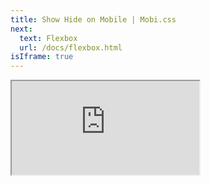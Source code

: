 ```yaml
---
title: Show Hide on Mobile | Mobi.css
next:
  text: Flexbox
  url: /docs/flexbox.html
isIframe: true
---
```


<iframe src="https://mobi-css.github.io/mobi-plugin-show-hide-on-mobile/" class="site-iframe unit"></iframe>